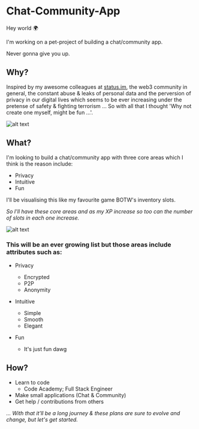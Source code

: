 # Chat-Community-App

Hey world 🌍

I'm working on a pet-project of building a chat/community app.

Never gonna give you up.

## Why?

Inspired by my awesome colleagues at [status.im](https://status.im/), the web3 community in general, the constant abuse & leaks of personal data and the perversion of privacy in our digital lives which seems to be ever increasing under the pretense of safety & fighting terrorism ... So with all that I thought 'Why not create one myself, might be fun ...'.

![alt text](https://i.kym-cdn.com/entries/icons/facebook/000/023/868/a81ca366f1717035.jpg)

## What?

I'm looking to build a chat/community app with three core areas which I think is the reason include:

* Privacy
* Intuitive
* Fun

I'll be visualising this like my favourite game BOTW's inventory slots.

_So I'll have these core areas and as my XP increase so too can the number of slots in each one increase._

![alt text](https://static1-us.millenium.gg/articles/4/86/4/@/8340-235875-estossonlos-1982263b-article_image_d-1.png)

### This will be an ever growing list but those areas include attributes such as:

* Privacy
  * Encrypted
  * P2P
  * Anonymity

* Intuitive 
  * Simple
  * Smooth
  * Elegant

* Fun
  * It's just fun dawg

## How?

- Learn to code 
  - Code Academy; Full Stack Engineer
- Make small applications (Chat & Community)
- Get help / contributions from others

_... With that it'll be a long journey & these plans are sure to evolve and change, but let's get started._
